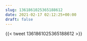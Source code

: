 ```yaml
---
slug: 1361861025365188612
date: 2021-02-17 02:12:25+00:00
draft: false
---
```


{{< tweet 1361861025365188612 >}}
